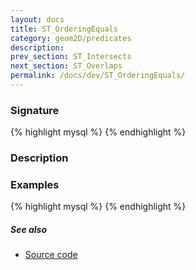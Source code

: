 ```yaml
---
layout: docs
title: ST_OrderingEquals
category: geom2D/predicates
description: 
prev_section: ST_Intersects
next_section: ST_Overlaps
permalink: /docs/dev/ST_OrderingEquals/
---
```


### Signature

{% highlight mysql %}
{% endhighlight %}

### Description

### Examples

{% highlight mysql %}
{% endhighlight %}

##### See also

* <a href="https://github.com/irstv/H2GIS/blob/b3b4d698d2d8da9e442fb13231c60b50d8d532ab/h2spatial/src/main/java/org/h2gis/h2spatial/internal/function/spatial/predicates/ST_OrderingEquals.java" target="_blank">Source code</a>

